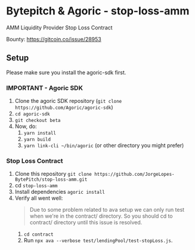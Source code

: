 # Bytepitch & Agoric - stop-loss-amm
AMM Liquidity Provider Stop Loss Contract

Bounty:
https://gitcoin.co/issue/28953

## Setup

Please make sure you install the agoric-sdk first.

### IMPORTANT - Agoric SDK
1. Clone the agoric SDK repository (`git clone https://github.com/Agoric/agoric-sdk`)
2. `cd agoric-sdk`
3. `git checkout beta`
4. Now, do:
   1. `yarn install`
   2. `yarn build`
   3. `yarn link-cli ~/bin/agoric` (or other directory you might prefer)

### Stop Loss Contract

1. Clone this repository `git clone https://github.com/JorgeLopes-BytePitch/stop-loss-amm.git`
2. cd `stop-loss-amm`
3. Install dependencies `agoric install`
4. Verify all went well:
   > Due to some problem related to ava setup we can only run test when we're in the contract/ directory.
   > So you should cd to contract/ directory until this issue is resolved.
   1. `cd contract`
   2. Run `npx ava --verbose test/lendingPool/test-stopLoss.js`.
 